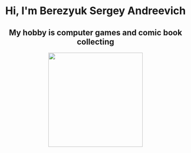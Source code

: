 <h1 align="center">Hi, I'm Berezyuk Sergey Andreevich
</h1>
<h2 align="center">My hobby is computer games and comic book collecting
</h2>

<p align="center">
  <img src="https://github.com/blackcater/blackcater/blob/main/images/banner.gif" height="256" />
</p>
<!--Информатика и вычислительная техника
commit 96a853f0399768e94d835a8f10c216e462463dc3 (HEAD -> develop, origin/develop)
Date:   Thu Oct 27 15:17:30 2022 +0300-->